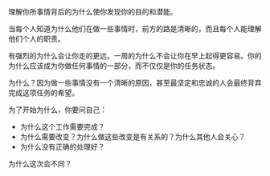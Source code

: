 理解你所事情背后的为什么使你发现你的目的和潜能。

当每个人知道为什么他们在做一些事情时，前方的路是清晰的，而且每个人能理解他们个人的职责。

有强烈的为什么会让你走的更远。一周的为什么不会让你在早上起得更容易。你的为什么应该成为你做任何事情的一部分，而不仅仅是你的任务状态。

为什么？因为做一些事情没有一个清晰的原因，甚至最坚定和忠诚的人会最终背弃完成这项任务的希望。

为了开始为什么，你要问自己：

- 为什么这个工作需要完成？
- 为什么需要改变？为什么做这些改变是有关系的？为什么其他人会关心？
- 为什么没有正确的处理好？

为什么这次会不同？